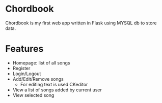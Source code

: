 # Chordbook
Chordbook is my first web app written in Flask using MYSQL db to store data.

# Features
- Homepage: list of all songs
- Register
- Login/Logout
- Add/Edit/Remove songs
  - For editing text is used CKeditor
- View a list of songs added by current user
- View selected song
